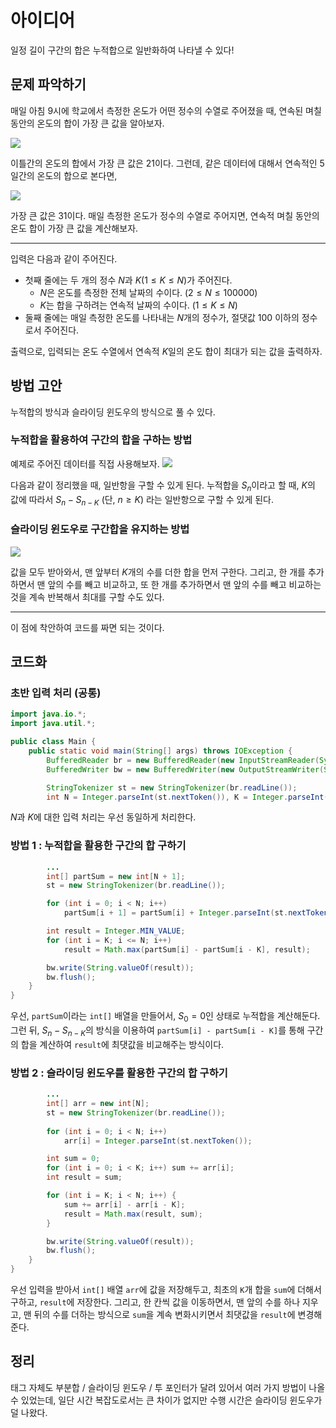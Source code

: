 # 아이디어
일정 길이 구간의 합은 누적합으로 일반화하여 나타낼 수 있다!

## 문제 파악하기
매일 아침 9시에 학교에서 측정한 온도가 어떤 정수의 수열로 주어졌을 때, 연속된 며칠 동안의 온도의 합이 가장 큰 값을 알아보자.

![](https://velog.velcdn.com/images/aoi-aoba/post/4e08c4f7-0b5e-4258-b2a8-2bb93273a027/image.png)

이틀간의 온도의 합에서 가장 큰 값은 21이다. 그런데, 같은 데이터에 대해서 연속적인 5일간의 온도의 합으로 본다면,

![](https://velog.velcdn.com/images/aoi-aoba/post/c81890f8-db1f-4b4c-be87-5c9d3ab4f6d6/image.png)

가장 큰 값은 31이다. 매일 측정한 온도가 정수의 수열로 주어지면, 연속적 며칠 동안의 온도 합이 가장 큰 값을 계산해보자.

---

입력은 다음과 같이 주어진다.
- 첫째 줄에는 두 개의 정수 $N$과 $K (1≤K≤N)$가 주어진다.
  - $N$은 온도를 측정한 전체 날짜의 수이다. $(2≤N≤100000)$
  - $K$는 합을 구하려는 연속적 날짜의 수이다. $(1≤K≤N)$
- 둘째 줄에는 매일 측정한 온도를 나타내는 $N$개의 정수가, 절댓값 100 이하의 정수로서 주어진다.

출력으로, 입력되는 온도 수열에서 연속적 $K$일의 온도 합이 최대가 되는 값을 출력하자.


## 방법 고안
누적합의 방식과 슬라이딩 윈도우의 방식으로 풀 수 있다.

### 누적합을 활용하여 구간의 합을 구하는 방법
예제로 주어진 데이터를 직접 사용해보자.
![](https://velog.velcdn.com/images/aoi-aoba/post/643b1a86-16d8-41d4-ad59-a3f9b59ee537/image.png)

다음과 같이 정리했을 때, 일반항을 구할 수 있게 된다. 누적합을 $S_n$이라고 할 때, $K$의 값에 따라서 $S_n - S_{n-K}$ (단, $n≥K$) 라는 일반항으로 구할 수 있게 된다.

### 슬라이딩 윈도우로 구간합을 유지하는 방법
![](https://velog.velcdn.com/images/aoi-aoba/post/e466e261-5e12-4443-aea1-373e886141f7/image.png)

값을 모두 받아와서, 맨 앞부터 $K$개의 수를 더한 합을 먼저 구한다. 그리고, 한 개를 추가하면서 맨 앞의 수를 빼고 비교하고, 또 한 개를 추가하면서 맨 앞의 수를 빼고 비교하는 것을 계속 반복해서 최대를 구할 수도 있다.

---

이 점에 착안하여 코드를 짜면 되는 것이다.

## 코드화
### 초반 입력 처리 (공통)
```java
import java.io.*;
import java.util.*;

public class Main {
    public static void main(String[] args) throws IOException {
        BufferedReader br = new BufferedReader(new InputStreamReader(System.in));
        BufferedWriter bw = new BufferedWriter(new OutputStreamWriter(System.out));

        StringTokenizer st = new StringTokenizer(br.readLine());
        int N = Integer.parseInt(st.nextToken()), K = Integer.parseInt(st.nextToken());
```
$N$과 $K$에 대한 입력 처리는 우선 동일하게 처리한다.

### 방법 1 : 누적합을 활용한 구간의 합 구하기
```java
		...
        int[] partSum = new int[N + 1];
        st = new StringTokenizer(br.readLine());

        for (int i = 0; i < N; i++)
            partSum[i + 1] = partSum[i] + Integer.parseInt(st.nextToken());

        int result = Integer.MIN_VALUE;
        for (int i = K; i <= N; i++)
            result = Math.max(partSum[i] - partSum[i - K], result);

        bw.write(String.valueOf(result));
        bw.flush();
    }
}
```

우선, `partSum`이라는 `int[]` 배열을 만들어서, $S_0 = 0$인 상태로 누적합을 계산해둔다. 그런 뒤, $S_n - S_{n-K}$의 방식을 이용하여 `partSum[i] - partSum[i - K]`를 통해 구간의 합을 계산하여 `result`에 최댓값을 비교해주는 방식이다.

### 방법 2 : 슬라이딩 윈도우를 활용한 구간의 합 구하기
```java
		...
        int[] arr = new int[N];
        st = new StringTokenizer(br.readLine());
        
        for (int i = 0; i < N; i++)
        	arr[i] = Integer.parseInt(st.nextToken());

        int sum = 0;
        for (int i = 0; i < K; i++) sum += arr[i];
        int result = sum;

        for (int i = K; i < N; i++) {
            sum += arr[i] - arr[i - K];
            result = Math.max(result, sum);
        }

        bw.write(String.valueOf(result));
        bw.flush();
    }
}
```
우선 입력을 받아서 `int[]` 배열 `arr`에 값을 저장해두고, 최초의 `K`개 합을 `sum`에 더해서 구하고, `result`에 저장한다. 그리고, 한 칸씩 값을 이동하면서, 맨 앞의 수를 하나 지우고, 맨 뒤의 수를 더하는 방식으로 `sum`을 계속 변화시키면서 최댓값을 `result`에 변경해준다.

## 정리
태그 자체도 부분합 / 슬라이딩 윈도우 / 투 포인터가 달려 있어서 여러 가지 방법이 나올 수 있었는데, 일단 시간 복잡도로서는 큰 차이가 없지만 수행 시간은 슬라이딩 윈도우가 덜 나왔다.
